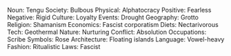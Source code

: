Noun: Tengu
Society: Bulbous
Physical: Alphatocracy
Positive: Fearless
Negative: Rigid
Culture: Loyalty
Events: Drought
Geography: Grotto
Religion: Shamanism
Economics: Fascist corporatism
Diets: Nectarivorous
Tech: Geothermal
Nature: Nurturing
Conflict: Absolution
Occupations: Scribe
Symbols: Rose
Architecture: Floating islands
Language: Vowel-heavy
Fashion: Ritualistic
Laws: Fascist